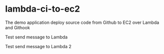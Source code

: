 # lambda-ci-to-ec2
The demo application deploy source code from Github to EC2 over Lambda and Githook

Test send message to Lambda

Test send message to Lambda 2

